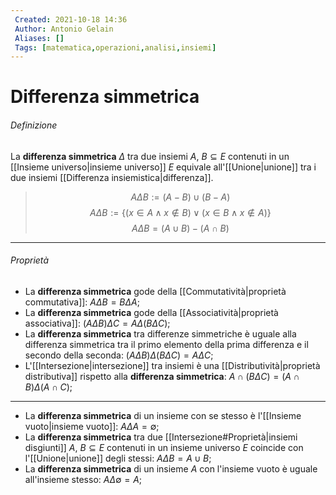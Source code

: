 ```yaml
---
 Created: 2021-10-18 14:36
 Author: Antonio Gelain
 Aliases: []
 Tags: [matematica,operazioni,analisi,insiemi]
---
```


# Differenza simmetrica

###### Definizione

La **differenza simmetrica** $\Delta$ tra due insiemi $A,\ B \subseteq E$ contenuti in un [[Insieme universo|insieme universo]] $E$ equivale all'[[Unione|unione]] tra i due insiemi [[Differenza insiemistica|differenza]].

> $$A \Delta B := (A - B) \cup (B - A)$$
> $$A \Delta B := \{(x \in A \land x \notin B) \lor (x \in B \land x \notin A)\}$$
> $$A \Delta B = (A \cup B) - (A \cap B)$$

---

###### Proprietà

- La **differenza simmetrica** gode della [[Commutatività|proprietà commutativa]]: $A \Delta B = B \Delta A$;
- La **differenza simmetrica** gode della [[Associatività|proprietà associativa]]: $(A \Delta B) \Delta C = A \Delta (B \Delta C)$;
- La **differenza simmetrica** tra differenze simmetriche è uguale alla differenza simmetrica tra il primo elemento della prima differenza e il secondo della seconda: $(A \Delta B) \Delta (B \Delta C) = A \Delta C$;
- L'[[Intersezione|intersezione]] tra insiemi è una [[Distributività|proprietà distributiva]] rispetto alla **differenza simmetrica**: $A \cap (B \Delta C) = (A \cap B) \Delta (A \cap C)$;

---

- La **differenza simmetrica** di un insieme con se stesso è l'[[Insieme vuoto|insieme vuoto]]: $A \Delta A = \emptyset$;
- La **differenza simmetrica** tra due [[Intersezione#Proprietà|insiemi disgiunti]] $A,\ B \subseteq E$ contenuti in un insieme universo $E$ coincide con l'[[Unione|unione]] degli stessi: $A \Delta B = A \cup B$;
- La **differenza simmetrica** di un insieme $A$ con l'insieme vuoto è uguale all'insieme stesso: $A \Delta \emptyset = A$;